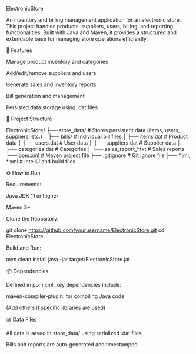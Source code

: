 ElectronicStore

An inventory and billing management application for an electronic store. This project handles products, suppliers, users, billing, and reporting functionalities. Built with Java and Maven, it provides a structured and extendable base for managing store operations efficiently.

🚀 Features

Manage product inventory and categories

Add/edit/remove suppliers and users

Generate sales and inventory reports

Bill generation and management

Persisted data storage using .dat files

📁 Project Structure

ElectronicStore/
├── store_data/              # Stores persistent data (items, users, suppliers, etc.)
│   ├── bills/               # Individual bill files
│   ├── items.dat            # Product data
│   ├── users.dat            # User data
│   ├── suppliers.dat        # Supplier data
│   ├── categories.dat       # Categories
│   └── sales_report_*.txt   # Sales reports
├── pom.xml                  # Maven project file
├── .gitignore               # Git ignore file
├── *.iml, *.xml             # IntelliJ and build files

⚙ How to Run

Requirements:

Java JDK 11 or higher

Maven 3+

Clone the Repository:

git clone https://github.com/yourusername/ElectronicStore.git
cd ElectronicStore

Build and Run:

mvn clean install
java -jar target/ElectronicStore.jar

📦 Dependencies

Defined in pom.xml, key dependencies include:

maven-compiler-plugin: for compiling Java code

(Add others if specific libraries are used)

📊 Data Files

All data is saved in store_data/ using serialized .dat files

Bills and reports are auto-generated and timestamped

